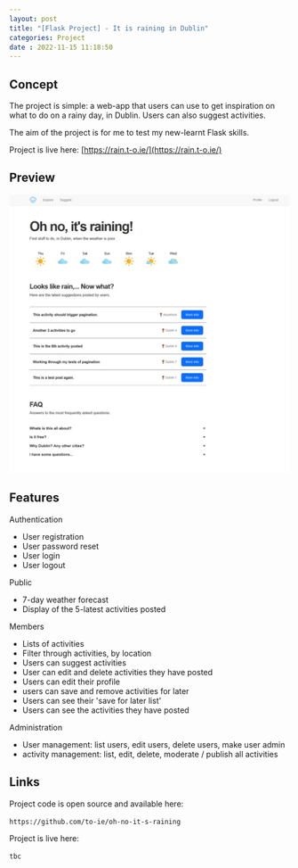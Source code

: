 ```yaml
---
layout: post
title: "[Flask Project] - It is raining in Dublin" 
categories: Project
date : 2022-11-15 11:18:50
---
```

## Concept
The project is simple: a web-app that users can use to get inspiration on what to do on a rainy day, in Dublin. Users can also suggest activities. 

The aim of the project is for me to test my new-learnt Flask skills. 

Project is live here: [https://rain.t-o.ie/](https://rain.t-o.ie/)

## Preview
![Preview](https://github.com/to-ie/oh-no-it-s-raining/raw/main/app/static/index.jpg)

## Features
Authentication
- User registration
- User password reset
- User login
- User logout

Public
- 7-day weather forecast
- Display of the 5-latest activities posted

Members
- Lists of activities
- Filter through activities, by location
- Users can suggest activities
- User can edit and delete activities they have posted
- Users can edit their profile
- users can save and remove activities for later
- Users can see their 'save for later list'
- Users can see the activities they have posted

Administration
- User management: list users, edit users, delete users, make user admin
- activity management: list, edit, delete, moderate / publish all activities

## Links
Project code is open source and available here: 

`https://github.com/to-ie/oh-no-it-s-raining`

Project is live here:

`tbc`

